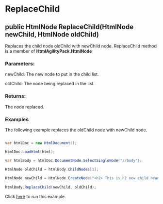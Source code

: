 # ReplaceChild

## public HtmlNode ReplaceChild(HtmlNode newChild, HtmlNode oldChild)

Replaces the child node oldChild with newChild node. ReplaceChild method is a member of **HtmlAgilityPack.HtmlNode**

### Parameters:

newChild: The new node to put in the child list.

oldChild: The node being replaced in the list.

### Returns:

The node replaced.

### Examples

The following example replaces the oldChild node with newChild node.

```csharp

var htmlDoc = new HtmlDocument();

htmlDoc.LoadHtml(html);

var htmlBody = htmlDoc.DocumentNode.SelectSingleNode("//body");

HtmlNode oldChild = htmlBody.ChildNodes[1];
		
HtmlNode newChild = HtmlNode.CreateNode("<h2> This is h2 new child heading</h2>");
		
htmlBody.ReplaceChild(newChild, oldChild);

```

Click [here](https://dotnetfiddle.net/JUfoxv) to run this example.

